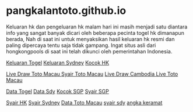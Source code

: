 # pangkalantoto.github.io

Keluaran hk dan pengeluaran hk malam hari ini masih menjadi satu diantara info yang sangat banyak dicari oleh beberapa pecinta togel hk dimanapun berada, Nah di saat ini untuk menyaksikan hasil keluaran hk resmi dan paling dipercaya tentu saja tidak gampang. Ingat situs asli dari hongkongpools di saat ini telah dikunci oleh pemerintahan Indonesia. 

<a href="http://157.245.195.8/">Keluaran Togel</a>
<a href="http://128.199.236.65/">Keluaran Sydney</a>
<a href="https://kocokhk.net/">Kocok HK</a>

<a href="http://165.22.99.201/">Live Draw Toto Macau </a>
<a href="https://totomacau.eu.org/">Syair Toto Macau</a>
<a href="http://209.97.174.255/">Live Draw Cambodia </a>
<a href="http://178.128.210.140/">Live Toto Macau</a>

<a href="http://datatogel.live/">Data Togel</a>
<a href="http://datasdy.org/">Data Sdy</a>
<a href="http://188.166.223.194/">Kocok SGP</a>
<a href="https://syairsgp.net/">Syair SGP</a>

<a href="http://45.77.33.6/">Syair HK</a>
<a href="https://syairsydney.com/">Syair Sydney</a>
<a href="https://totomacau.club/">Data Toto Macau</a>
<a href="https://syairsdy.net/">syair sdy</a>
<a href="http://159.223.80.109/">angka keramat</a>

